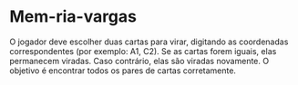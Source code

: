 # Mem-ria-vargas
O jogador deve escolher duas cartas para virar, digitando as coordenadas correspondentes (por exemplo: A1, C2). Se as cartas forem iguais, elas permanecem viradas. Caso contrário, elas são viradas novamente. O objetivo é encontrar todos os pares de cartas corretamente.
